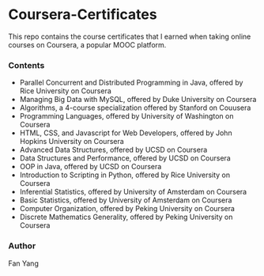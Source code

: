 # Coursera-Certificates

This repo contains the course certificates that I earned when taking online courses on Coursera, a popular MOOC platform.

### Contents

* Parallel Concurrent and Distributed Programming in Java, offered by Rice University on Coursera
* Managing Big Data with MySQL, offered by Duke University on Coursera
* Algorithms, a 4-course specialization offered by Stanford on Couusera
* Programming Languages, offered by University of Washington on Coursera
* HTML, CSS, and Javascript for Web Developers, offered by John Hopkins University on Coursera
* Advanced Data Structures, offered by UCSD on Coursera
* Data Structures and Performance, offered by UCSD on Coursera
* OOP in Java, offered by UCSD on Coursera
* Introduction to Scripting in Python, offered by Rice University on Coursera
* Inferential Statistics, offered by University of Amsterdam on Coursera
* Basic Statistics, offered by University of Amsterdam on Coursera
* Computer Organization, offered by Peking University on Coursera
* Discrete Mathematics Generality, offered by Peking University on Coursera

### Author
Fan Yang
